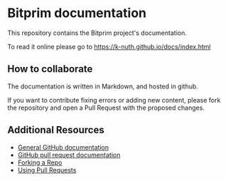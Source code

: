 ﻿# Bitprim documentation

This repository contains the Bitprim project's documentation.

To read it online please go to <a href="https://k-nuth.github.io/docs/index.html" target="_blank">https://k-nuth.github.io/docs/index.html</a>

## How to collaborate

The documentation is written in Markdown, and hosted in github.

If you want to contribute fixing errors or adding new content, please fork the repository and open a Pull Request with the proposed changes.

## Additional Resources

* [General GitHub documentation](https://help.github.com/)
* [GitHub pull request documentation](https://help.github.com/send-pull-requests/)
* [Forking a Repo](https://help.github.com/articles/fork-a-repo)
* [Using Pull Requests](https://help.github.com/articles/using-pull-requests)
